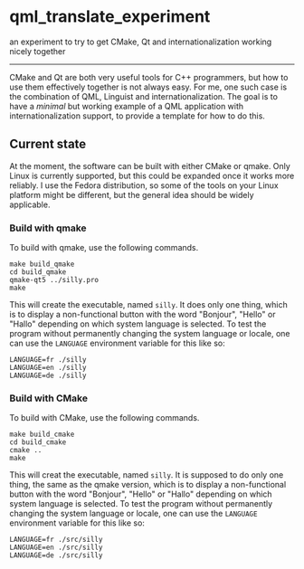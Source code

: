 # qml_translate_experiment
an experiment to try to get CMake, Qt and internationalization working nicely together

---
CMake and Qt are both very useful tools for C++ programmers, but how to use them effectively together is not always easy.  For me, one such case is the combination of QML, Linguist and internationalization.
The goal is to have a *minimal* but working example of a QML application with internationalization support, to provide a template for how to do this.

## Current state
At the moment, the software can be built with either CMake or qmake. Only Linux is currently supported, but this could be expanded once it works more reliably.  I use the Fedora distribution, so some of the tools on your Linux platform might be different, but the general idea should be widely applicable.

### Build with qmake
To build with qmake, use the following commands.  

```
make build_qmake
cd build_qmake
qmake-qt5 ../silly.pro
make
```

This will create the executable, named `silly`.  It does only one thing, which is to display a non-functional button with the word "Bonjour", "Hello" or "Hallo" depending on which system language is selected.  To test the program without permanently changing the system language or locale, one can use the `LANGUAGE` environment variable for this like so:

```
LANGUAGE=fr ./silly
LANGUAGE=en ./silly
LANGUAGE=de ./silly
```

### Build with CMake
To build with CMake, use the following commands.  

```
make build_cmake
cd build_cmake
cmake .. 
make
```

This will creat the executable, named `silly`.  It is supposed to do only one thing, the same as the qmake version, which is to display a non-functional button with the word "Bonjour", "Hello" or "Hallo" depending on which system language is selected.  To test the program without permanently changing the system language or locale, one can use the `LANGUAGE` environment variable for this like so:

```
LANGUAGE=fr ./src/silly
LANGUAGE=en ./src/silly
LANGUAGE=de ./src/silly
```
